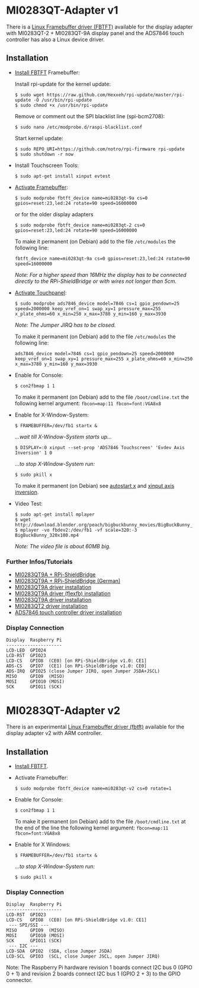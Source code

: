 # MI0283QT-Adapter v1

There is a [Linux Framebuffer driver (FBTFT)](https://github.com/notro/fbtft/wiki) available for the display adapter with MI0283QT-2 + MI0283QT-9A display panel and the ADS7846 touch controller has also a Linux device driver.

## Installation

* [Install FBTFT](https://github.com/notro/fbtft/wiki#install) Framebuffer:

    Install rpi-update for the kernel update:
    ```
    $ sudo wget https://raw.github.com/Hexxeh/rpi-update/master/rpi-update -O /usr/bin/rpi-update
    $ sudo chmod +x /usr/bin/rpi-update
    ```

    Remove or comment out the SPI blacklist line (spi-bcm2708):
    ```
    $ sudo nano /etc/modprobe.d/raspi-blacklist.conf
    ```

    Start kernel update:
    ```
    $ sudo REPO_URI=https://github.com/notro/rpi-firmware rpi-update
    $ sudo shutdown -r now
    ```

* Install Touchscreen Tools:

    ```
    $ sudo apt-get install xinput evtest
    ```

* [Activate Framebuffer](https://github.com/notro/fbtft/wiki#enable-driver):

    ```
    $ sudo modprobe fbtft_device name=mi0283qt-9a cs=0 gpios=reset:23,led:24 rotate=90 speed=16000000
    ```
    or for the older display adapters
    ```
    $ sudo modprobe fbtft_device name=mi0283qt-2 cs=0 gpios=reset:23,led:24 rotate=90 speed=16000000
    ```

    To make it permanent (on Debian) add to the file ```/etc/modules``` the following line:
    ```
    fbtft_device name=mi0283qt-9a cs=0 gpios=reset:23,led:24 rotate=90 speed=16000000
    ```

    *Note: For a higher speed than 16MHz the display has to be connected directly to the RPi-ShieldBridge or with wires not longer than 5cm.*

* [Activate Touchpanel](https://github.com/notro/fbtft/wiki/Touchpanel#watterott-mi0283qt-9a):

    ```
    $ sudo modprobe ads7846_device model=7846 cs=1 gpio_pendown=25 speed=2000000 keep_vref_on=1 swap_xy=1 pressure_max=255 x_plate_ohms=60 x_min=250 x_max=3780 y_min=160 y_max=3930
    ```
    *Note: The Jumper JIRQ has to be closed.*

    To make it permanent (on Debian) add to the file ```/etc/modules``` the following line:
    ```
    ads7846_device model=7846 cs=1 gpio_pendown=25 speed=2000000 keep_vref_on=1 swap_xy=1 pressure_max=255 x_plate_ohms=60 x_min=250 x_max=3780 y_min=160 y_max=3930
    ```

* Enable for Console:

    ```
    $ con2fbmap 1 1
    ```

    To make it permanent (on Debian) add to the file ```/boot/cmdline.txt``` the following kernel argument: ```fbcon=map:11 fbcon=font:VGA8x8```

* Enable for X-Window-System:

    ```
    $ FRAMEBUFFER=/dev/fb1 startx & 
    ```

    *...wait till X-Window-System starts up...*

    ```
    $ DISPLAY=:0 xinput --set-prop 'ADS7846 Touchscreen' 'Evdev Axis Inversion' 1 0
    ```

    *...to stop X-Window-System run:*

    ```
    $ sudo pkill x
    ```

    To make it permanent (on Debian) see [autostart x](https://github.com/notro/fbtft/wiki#wiki-make-it-permanent-debian) and [xinput axis inversion](https://github.com/notro/fbtft/wiki/Touchpanel#wiki--xinput---make-it-permanent).

* Video Test:

    ```
    $ sudo apt-get install mplayer
    $ wget http://download.blender.org/peach/bigbuckbunny_movies/BigBuckBunny_320x180.mp4
    $ mplayer -vo fbdev2:/dev/fb1 -vf scale=320:-3 BigBuckBunny_320x180.mp4
    ```

    *Note: The video file is about 60MB big.*


### Further Infos/Tutorials

* [MI0283QT9A + RPi-ShieldBridge](http://lallafa.de/blog/2013/07/watterotts-new-rpi-shieldbridge/)
* [MI0283QT9A + RPi-ShieldBridge (German)](http://www.mdtweb.de/index.php/projekte/mikroprozessoren/raspberry-pi/rpi-lcd-ansteuerung)
* [MI0283QT9A driver installation](http://www.raspberrypi.org/phpBB3/viewtopic.php?f=44&t=61992&p=460809)
* [MI0283QT9A driver (flexfb) installation](http://lallafa.de/blog/2013/06/watterott-mi0283qt-9-display-with-generic-flexfb-driver/)
* [MI0283QT9A driver installation](http://lallafa.de/blog/2013/03/watterott-mi0283qt-9a-display-for-the-rasbperry-pi/)
* [MI0283QT2 driver installation](http://lallafa.de/blog/2013/03/watterott-display-on-raspberry-pi/)
* [ADS7846 touch controller driver installation](http://lallafa.de/blog/2013/03/adding-touch-support-for-the-mi0283qt-displays/)


### Display Connection

```
Display  Raspberry Pi
---------------------
LCD-LED  GPIO24
LCD-RST  GPIO23
LCD-CS   GPIO8  (CE0) [on RPi-ShieldBridge v1.0: CE1]
ADS-CS   GPIO7  (CE1) [on RPi-ShieldBridge v1.0: CE0]
ADS-IRQ  GPIO25 (close Jumper JIRQ, open Jumper JSDA+JSCL)
MISO     GPIO9  (MISO)
MOSI     GPIO10 (MOSI)
SCK      GPIO11 (SCK)
```


# MI0283QT-Adapter v2

There is an experimental [Linux Framebuffer driver (fbtft)](https://github.com/notro/fbtft/wiki) available for the display adapter v2 with ARM controller.

## Installation

* [Install FBTFT](https://github.com/notro/fbtft/wiki#install).

* Activate Framebuffer:

    ```
    $ sudo modprobe fbtft_device name=mi0283qt-v2 cs=0 rotate=1
    ```

* Enable for Console:

    ```
    $ con2fbmap 1 1
    ```

    To make it permanent (on Debian) add to the file ```/boot/cmdline.txt``` at the end of the line the following kernel argument: ```fbcon=map:11 fbcon=font:VGA8x8```

* Enable for X Windows:

    ```
    $ FRAMEBUFFER=/dev/fb1 startx &
    ```

    *...to stop X-Window-System run:*

    ```
    $ sudo pkill x
    ```


### Display Connection

```
Display  Raspberry Pi
---------------------
LCD-RST  GPIO23
LCD-CS   GPIO8  (CE0) [on RPi-ShieldBridge v1.0: CE1]
 --- SPI/SSI ---
MISO     GPIO9  (MISO)
MOSI     GPIO10 (MOSI)
SCK      GPIO11 (SCK)
 --- I2C ---
LCD-SDA  GPIO2  (SDA, close Jumper JSDA)
LCD-SCL  GPIO3  (SCL, close Jumper JSCL, open Jumper JIRQ)
```

Note: The Raspberry Pi hardware revision 1 boards connect I2C bus 0 (GPIO 0 + 1) and revision 2 boards connect I2C bus 1 (GPIO 2 + 3) to the GPIO connector.
